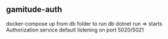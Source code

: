 ## gamitude-auth
docker-compose up from db folder to run db
dotnet run => starts Authorization service
default listening on port 5020/5021